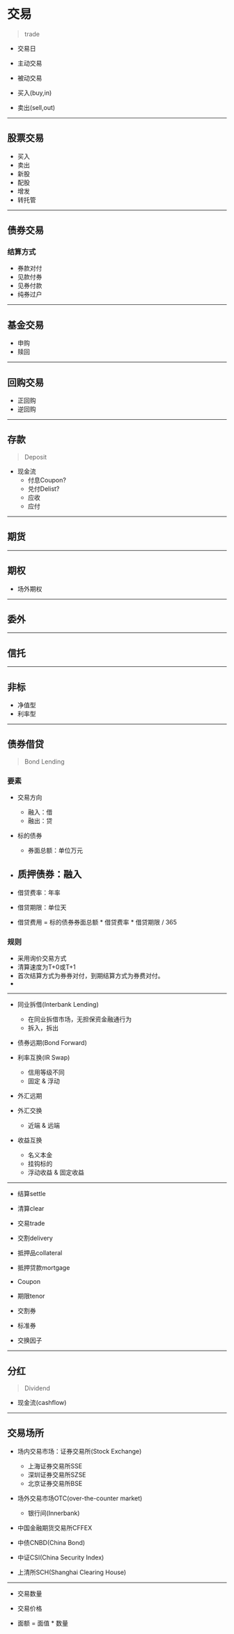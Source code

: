 # 交易
> trade



- 交易日


- 主动交易
- 被动交易

- 买入(buy,in)
- 卖出(sell,out)

---
## 股票交易


- 买入
- 卖出
- 新股
- 配股
- 增发
- 转托管

---
## 债券交易

### 结算方式
- 券款对付
- 见款付券
- 见券付款
- 纯券过户
---
## 基金交易

- 申购
- 赎回

---
## 回购交易

- 正回购
- 逆回购

---
## 存款
> Deposit



- 现金流
    - 付息Coupon?
    - 兑付Delist?
    - 应收
    - 应付

---
## 期货


---
## 期权
- 场外期权
---
## 委外

---

## 信托

---
## 非标

- 净值型
- 利率型

---
## 债券借贷
> Bond Lending






### 要素
- 交易方向
    - 融入：借
    - 融出：贷
- 标的债券
    - 券面总额：单位万元
- 质押债券：融入
    -

- 借贷费率：年率
- 借贷期限：单位天
- 借贷费用 = 标的债券券面总额 * 借贷费率 * 借贷期限 / 365




### 规则
- 采用询价交易方式
- 清算速度为T+0或T+1
- 首次结算方式为券券对付，到期结算方式为券费对付。
-
---

- 同业拆借(Interbank Lending)
    - 在同业拆借市场，无担保资金融通行为
    - 拆入，拆出





- 债券远期(Bond Forward)

- 利率互换(IR Swap)
    - 信用等级不同
    - 固定 & 浮动


- 外汇远期
- 外汇交换
    - 近端 & 远端


- 收益互换
    - 名义本金
    - 挂钩标的
    - 浮动收益 & 固定收益







---


- 结算settle
- 清算clear


- 交易trade
- 交割delivery

- 抵押品collateral
- 抵押贷款mortgage

- Coupon
- 期限tenor


- 交割券
- 标准券
- 交换因子

---
## 分红
> Dividend

- 现金流(cashflow)

---
## 交易场所
- 场内交易市场：证券交易所(Stock Exchange)
    - 上海证券交易所SSE
    - 深圳证券交易所SZSE
    - 北京证券交易所BSE
- 场外交易市场OTC(over-the-counter market)
    - 银行间(Innerbank)




- 中国金融期货交易所CFFEX



- 中债CNBD(China Bond)
- 中证CSI(China Security Index)
- 上清所SCH(Shanghai Clearing House)


---


- 交易数量
- 交易价格

- 面额 = 面值 * 数量
